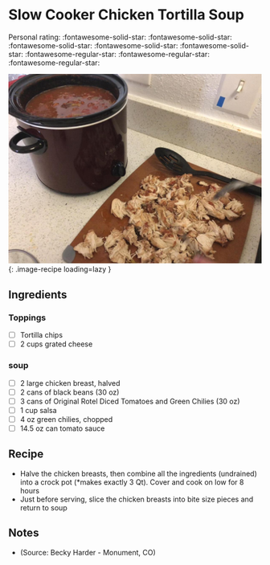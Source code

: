 # Slow Cooker Chicken Tortilla Soup

<!-- {cts} rating=5; (User can specify rating on scale of 1-5) -->

Personal rating: :fontawesome-solid-star: :fontawesome-solid-star: :fontawesome-solid-star: :fontawesome-solid-star: :fontawesome-solid-star: :fontawesome-regular-star: :fontawesome-regular-star: :fontawesome-regular-star:

<!-- {cte} -->

<!-- {cts} name_image=slow_cooker_chicken_tortilla_soup.jpg; (User can specify image name) -->

![slow_cooker_chicken_tortilla_soup.jpg](./slow_cooker_chicken_tortilla_soup.jpg){: .image-recipe loading=lazy }

<!-- {cte} -->

## Ingredients

### Toppings

* [ ] Tortilla chips
* [ ] 2 cups grated cheese

### soup

* [ ] 2 large chicken breast, halved
* [ ] 2 cans of black beans (30 oz)
* [ ] 3 cans of Original Rotel Diced Tomatoes and Green Chilies (30 oz)
* [ ] 1 cup salsa
* [ ] 4 oz green chilies, chopped
* [ ] 14.5 oz can tomato sauce

## Recipe

* Halve the chicken breasts, then combine all the ingredients (undrained) into a crock pot (*makes exactly 3 Qt). Cover and cook on low for 8 hours
* Just before serving, slice the chicken breasts into bite size pieces and return to soup

## Notes

* (Source: Becky Harder - Monument, CO)
